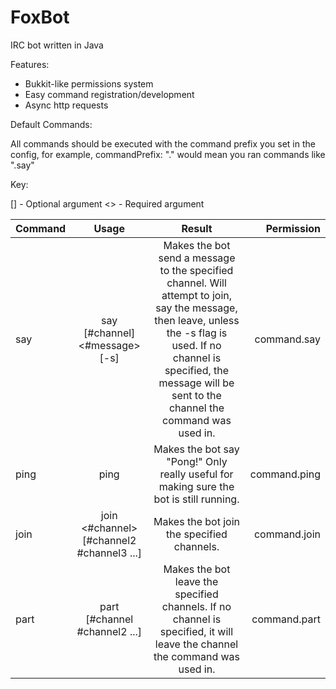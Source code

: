 FoxBot
======

IRC bot written in Java

Features:

* Bukkit-like permissions system
* Easy command registration/development
* Async http requests

Default Commands:

All commands should be executed with the command prefix you set in the config, for example, commandPrefix: "." would mean you ran commands like ".say"

Key: 

[] - Optional argument
<> - Required argument

| Command       | Usage         | Result| Permission |
| ------------- |:-------------:|:-----:|-----------:|
| say      | say [#channel] <#message> [-s] | Makes the bot send a message to the specified channel. Will attempt to join, say the message, then leave, unless the -s flag is used. If no channel is specified, the message will be sent to the channel the command was used in. | command.say |
| ping     | ping | Makes the bot say "Pong!" Only really useful for making sure the bot is still running. | command.ping |
| join     | join <#channel> [#channel2 #channel3 ...] | Makes the bot join the specified channels. | command.join |
| part     | part [#channel #channel2 ...] | Makes the bot leave the specified channels. If no channel is specified, it will leave the channel the command was used in. | command.part |
